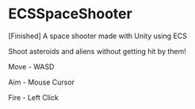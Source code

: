 # ECSSpaceShooter
[Finished] A space shooter made with Unity using ECS

Shoot asteroids and aliens without getting hit by them!



Move - WASD

Aim - Mouse Cursor

Fire - Left Click
